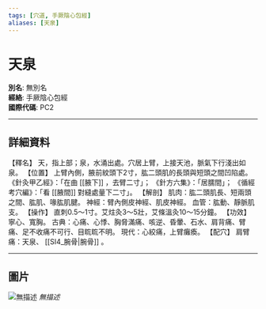 ```yaml
---
tags: [穴道, 手厥陰心包經]
aliases: [天泉]
---
```


# 天泉

**別名**: 無別名  
**經絡**: 手厥陰心包經  
**國際代碼**: PC2  

---

## 詳細資料
【釋名】
天，指上部；泉，水涌出處。穴居上臂，上接天池，脈氣下行淺出如泉。
【位置】
上臂內側，腋前紋頭下2寸，肱二頭肌的長頭與短頭之間凹陷處。
《針灸甲乙經》：「在曲 [[腋下]] ，去臂二寸」；
《針方六集》：「居臑間」；
《循經考穴編》：「看 [[腋間]] 對縫處量下二寸」。
【解剖】
肌肉：肱二頭肌長、短兩頭之間、肱肌、喙肱肌腱。
神經：臂內側皮神經、肌皮神經。
血管：肱動、靜脈肌支。
【操作】
直刺0.5～1寸。艾炷灸3～5壯，艾條溫灸10～15分鐘。
【功效】
寧心、寬胸。
古典：心痛、心悸、胸脅滿痛、咳逆、昏暈、石水、肩背痛、臂痛、足不收痛不可行、目䀮䀮不明。
現代：心絞痛，上臂癱瘓。
【配穴】
肩臂痛：天泉、 [[SI4_腕骨|腕骨]] 。

---

## 圖片
![無描述](https://yibian.hopto.org/pic/shu16/303.gif)
_無描述_

